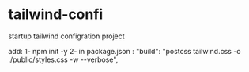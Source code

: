 # tailwind-confi
startup tailwind configration project

add:
1- npm init -y
2- in package.json :
  "build": "postcss tailwind.css -o ./public/styles.css -w --verbose",
